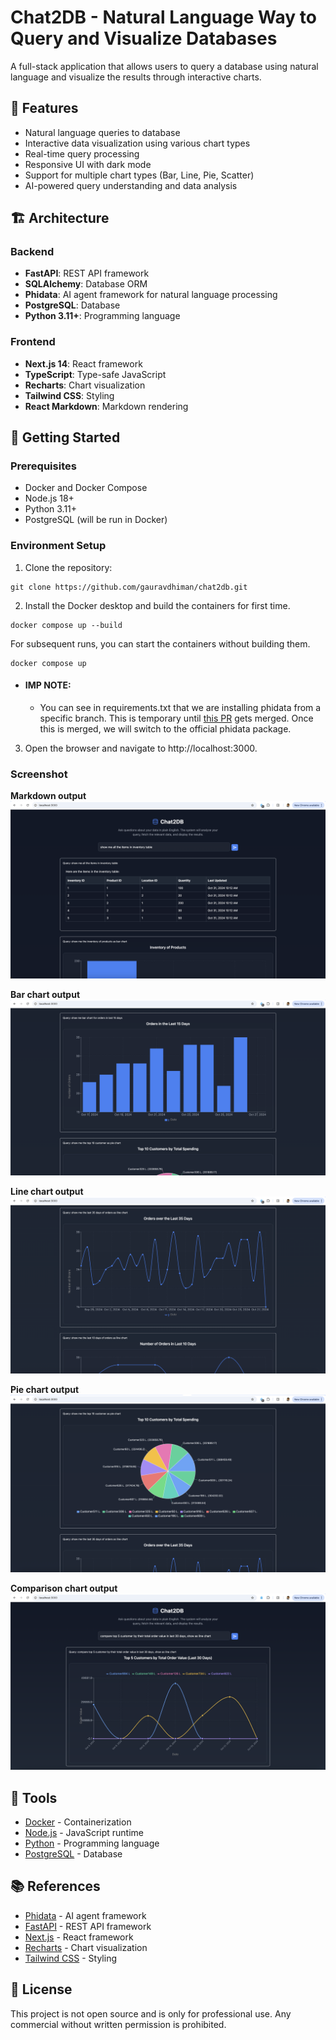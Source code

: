 # Chat2DB - Natural Language Way to Query and Visualize Databases

A full-stack application that allows users to query a database using natural language and visualize the results through interactive charts.

## 🌟 Features

- Natural language queries to database
- Interactive data visualization using various chart types
- Real-time query processing
- Responsive UI with dark mode
- Support for multiple chart types (Bar, Line, Pie, Scatter)
- AI-powered query understanding and data analysis

## 🏗 Architecture

### Backend
- **FastAPI**: REST API framework
- **SQLAlchemy**: Database ORM
- **Phidata**: AI agent framework for natural language processing
- **PostgreSQL**: Database
- **Python 3.11+**: Programming language

### Frontend
- **Next.js 14**: React framework
- **TypeScript**: Type-safe JavaScript
- **Recharts**: Chart visualization
- **Tailwind CSS**: Styling
- **React Markdown**: Markdown rendering

## 🚀 Getting Started

### Prerequisites

- Docker and Docker Compose
- Node.js 18+
- Python 3.11+
- PostgreSQL (will be run in Docker)

### Environment Setup

1. Clone the repository: 
```
git clone https://github.com/gauravdhiman/chat2db.git
```

2. Install the Docker desktop and build the containers for first time.
```
docker compose up --build
```

For subsequent runs, you can start the containers without building them.
```
docker compose up
```

- #### IMP NOTE:
    - You can see in requirements.txt that we are installing phidata from a specific branch. This is temporary until [this PR](https://github.com/phidatahq/phidata/pull/1358) gets merged. Once this is merged, we will switch to the official phidata package.


3. Open the browser and navigate to http://localhost:3000.

### Screenshot
**Markdown output**
![Markdown output](docs/images/markdown.png)

**Bar chart output**
![Bar chart output](docs/images/bar-chart.png)

**Line chart output**
![Line chart output](docs/images/trendline-chart.png)

**Pie chart output**
![Pie chart output](docs/images/pie-chart.png)

**Comparison chart output**
![Comparison chart output](docs/images/comparison-line-chart.png)

## 🧰 Tools
- [Docker](https://www.docker.com/) - Containerization
- [Node.js](https://nodejs.org/) - JavaScript runtime
- [Python](https://www.python.org/) - Programming language
- [PostgreSQL](https://www.postgresql.org/) - Database

## 📚 References
- [Phidata](https://phidata.com/) - AI agent framework
- [FastAPI](https://fastapi.tiangolo.com/) - REST API framework
- [Next.js](https://nextjs.org/) - React framework
- [Recharts](https://recharts.org/) - Chart visualization
- [Tailwind CSS](https://tailwindcss.com/) - Styling

## 📝 License
This project is not open source and is only for professional use. Any commercial without written permission is prohibited.
